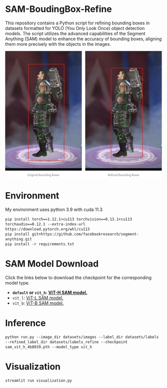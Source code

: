 # SAM-BoudingBox-Refine
This repository contains a Python script for refining bounding boxes in datasets formatted for YOLO (You Only Look Once) object detection models. The script utilizes the advanced capabilities of the Segment Anything (SAM) model to enhance the accuracy of bounding boxes, aligning them more precisely with the objects in the images.

![demo_img](datasets/demo_img.png)

# Environment
My environment uses python 3.9 with cuda 11.3
```
pip install torch==1.12.1+cu113 torchvision==0.13.1+cu113 torchaudio==0.12.1 --extra-index-url https://download.pytorch.org/whl/cu113
pip install git+https://github.com/facebookresearch/segment-anything.git
pip install -r requirements.txt
```

# SAM Model Download
Click the links below to download the checkpoint for the corresponding model type.

- **`default` or `vit_h`: [ViT-H SAM model.](https://dl.fbaipublicfiles.com/segment_anything/sam_vit_h_4b8939.pth)**
- `vit_l`: [ViT-L SAM model.](https://dl.fbaipublicfiles.com/segment_anything/sam_vit_l_0b3195.pth)
- `vit_b`: [ViT-B SAM model.](https://dl.fbaipublicfiles.com/segment_anything/sam_vit_b_01ec64.pth)

# Inference
```
python run.py --image_dir datasets/images --label_dir datasets/labels --refined_label_dir datasets/labels_refine --checkpoint sam_vit_h_4b8939.pth --model_type vit_h
```

# Visualization
```
streamlit run visualization.py
```


